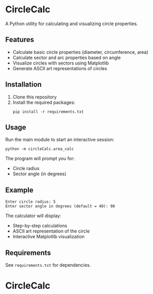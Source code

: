 # CircleCalc

A Python utility for calculating and visualizing circle properties.

## Features

- Calculate basic circle properties (diameter, circumference, area)
- Calculate sector and arc properties based on angle
- Visualize circles with sectors using Matplotlib
- Generate ASCII art representations of circles

## Installation

1. Clone this repository
2. Install the required packages:
   ```
   pip install -r requirements.txt
   ```

## Usage

Run the main module to start an interactive session:

```
python -m circleCalc.area_calc
```

The program will prompt you for:
- Circle radius
- Sector angle (in degrees)

## Example

```
Enter circle radius: 5
Enter sector angle in degrees (default = 40): 90
```

The calculator will display:
- Step-by-step calculations
- ASCII art representation of the circle
- Interactive Matplotlib visualization

## Requirements

See `requirements.txt` for dependencies. 



# CircleCalc
